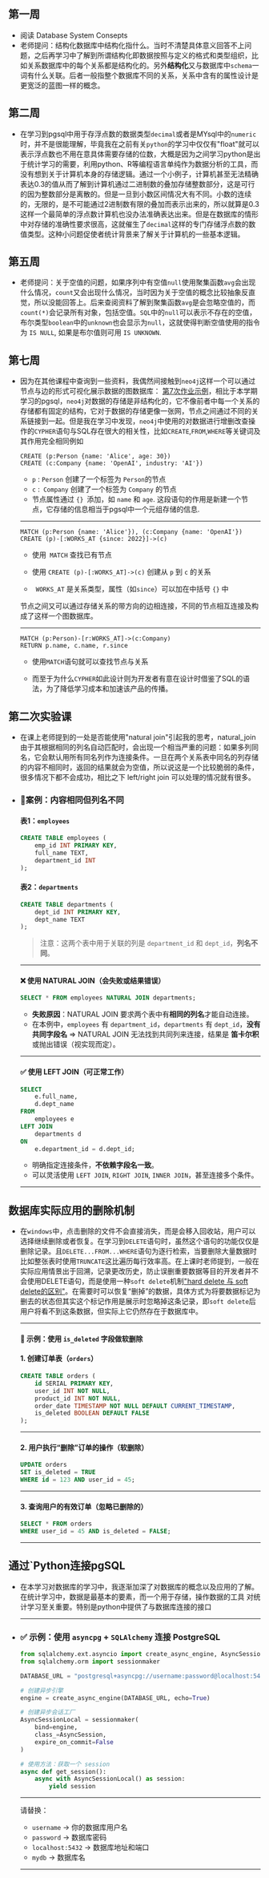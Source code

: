 ## 第一周
- 阅读 Database System Consepts
- 老师提问：结构化数据库中结构化指什么。当时不清楚具体意义回答不上问题，之后再学习中了解到所谓结构化即数据按照与定义的格式和类型组织，比如关系数据库中的每个关系都是结构化的。另外**结构化**又与数据库中`schema`一词有什么关联。后者一般指整个数据库不同的关系，关系中含有的属性设计是更宽泛的蓝图一样的概念。


## 第二周
- 在学习到pgsql中用于存浮点数的数据类型`decimal`或者是MYsql中的`numeric`时，并不是很能理解，毕竟我在之前有关`python`的学习中仅仅有"float"就可以表示浮点数也不用在意具体需要存储的位数，大概是因为之间学习python是出于统计学习的需要，利用python、R等编程语言单纯作为数据分析的工具，而没有想到关于计算机本身的存储逻辑。通过一个小例子，计算机甚至无法精确表达0.3的值从而了解到计算机通过二进制数的叠加存储整数部分，这是可行的因为整数部分是离散的。但是一旦到小数区间情况大有不同。小数的连续的，无限的，是不可能通过2进制数有限的叠加而表示出来的，所以就算是0.3这样一个最简单的浮点数计算机也没办法准确表达出来。但是在数据库的情形中对存储的准确性要求很高，这就催生了`decimal`这样的专门存储浮点数的数值类型。这种小问题促使者统计背景来了解关于计算机的一些基本逻辑。



## 第五周
- 老师提问：关于空值的问题，如果序列中有空值`null`使用聚集函数`avg`会出现什么情况，`count`又会出现什么情况，当时因为关于空值的概念比较抽象反直觉，所以没能回答上。后来查阅资料了解到聚集函数`avg`是会忽略空值的，而`count(*)`会记录所有对象，包括空值。`SQL`中的`null`可以表示不存在的空值，布尔类型`boolean`中的`unknown`也会显示为`null`，这就使得判断空值使用的指令为 `IS NULL`, 如果是布尔值则可用 `IS UNKNOWN`.

## 第七周
- 因为在其他课程中查询到一些资料，我偶然间接触到`neo4j`这样一个可以通过节点与边的形式可视化展示数据的图数据库： [第7次作业示例](https://github.com/marjorie130/DB-course/blob/main/%E4%BD%9C%E4%B8%9A7.md)，相比于本学期学习的pgsql，`neo4j`对数据的存储是非结构化的，它不像前者中每一个关系的存储都有固定的结构，它对于数据的存储更像一张网，节点之间通过不同的关系链接到一起。但是我在学习中发现，`neo4j`中使用的对数据进行增删改查操作的`CYPHER`语句与SQL存在很大的相关性，比如`CREATE`,`FROM`,`WHERE`等关键词及其作用完全相同例如

  ```cypher
  CREATE (p:Person {name: 'Alice', age: 30})
  CREATE (c:Company {name: 'OpenAI', industry: 'AI'})
  ```
  - `p` : `Person` 创建了一个标签为 `Person`的节点
  - `c` :` Company` 创建了一个标签为 `Company` 的节点
  - 节点属性通过 `{} `添加，如 `name` 和 `age`. 这段语句的作用是新建一个节点，它存储的信息相当于pgsql中一个元组存储的信息.
  ---
  
  ```cypher
  MATCH (p:Person {name: 'Alice'}), (c:Company {name: 'OpenAI'})
  CREATE (p)-[:WORKS_AT {since: 2022}]->(c)
  ```
  - 使用` MATCH` 查找已有节点
  
  - 使用 `CREATE (p)-[:WORKS_AT]->(c)` 创建从 `p` 到 `c` 的关系
  
  - ` WORKS_AT` 是关系类型，属性（如`since`）可以加在中括号 `{}` 中

  节点之间又可以通过存储关系的带方向的边相连接，不同的节点相互连接及构成了这样一个图数据库。

  ---

  ```cypher
  MATCH (p:Person)-[r:WORKS_AT]->(c:Company)
  RETURN p.name, c.name, r.since
  ```
  - 使用`MATCH`语句就可以查找节点与关系

  - 而至于为什么`CYPHER`如此设计则为开发者有意在设计时借鉴了SQL的语法，为了降低学习成本和加速该产品的传播。


## 第二次实验课
- 在课上老师提到的一处是否能使用"natural join"引起我的思考，natural_join 由于其根据相同的列名自动匹配时，会出现一个相当严重的问题：如果多列同名，它会默认用所有同名列作为连接条件。一旦在两个关系表中同名的列存储的内容不相同时，返回的结果就会为空值，所以说这是一个比较脆弱的条件，很多情况下都不会成功，相比之下 left/right join 可以处理的情况就有很多。

- ### 🎯案例：内容相同但列名不同


  #### 表1：`employees`
  
  ```sql
  CREATE TABLE employees (
      emp_id INT PRIMARY KEY,
      full_name TEXT,
      department_id INT
  );
  ```

  #### 表2：`departments`
  
  ```sql
  CREATE TABLE departments (
      dept_id INT PRIMARY KEY,
      dept_name TEXT
  );
  ```
  > 注意：这两个表中用于关联的列是 `department_id` 和 `dept_id`，**列名不同**。

  ---

  #### ❌ 使用 NATURAL JOIN（会失败或结果错误）
  
  ```sql
  SELECT * FROM employees NATURAL JOIN departments;
  ```
  
  * **失败原因**：NATURAL JOIN 要求两个表中有**相同的列名**才能自动连接。
  * 在本例中，`employees` 有 `department_id`，`departments` 有 `dept_id`，**没有共同字段名** ⇒ NATURAL JOIN 无法找到共同列来连接，结果是 **笛卡尔积** 或抛出错误（视实现而定）。
  
  ---
  
  #### ✅ 使用 LEFT JOIN（可正常工作）
  
  ```sql
  SELECT 
      e.full_name,
      d.dept_name
  FROM 
      employees e
  LEFT JOIN 
      departments d
  ON 
      e.department_id = d.dept_id;
  ```
  
  * 明确指定连接条件，**不依赖字段名一致**。
  * 可以灵活使用 `LEFT JOIN`, `RIGHT JOIN`, `INNER JOIN`，甚至连接多个条件。
  
  ---


## 数据库实际应用的删除机制
- 在`windows`中，点击删除的文件不会直接消失，而是会移入回收站，用户可以选择继续删除或者恢复。在学习到`DELETE`语句时，虽然这个语句的功能仅仅是删除记录。且`DELETE...FROM...WHERE`语句为逐行检索，当要删除大量数据时比如整张表时使用`TRUNCATE`这比遍历每行效率高。在上课时老师提到，一般在实际应用情景出于回溯，记录更改历史，防止误删重要数据等目的开发者并不会使用DELETE语句，而是使用一种`soft delete`机制["hard delete 与 soft delete的区别"](https://www.geeksforgeeks.org/dbms/difference-between-soft-delete-and-hard-delete/)。在需要时可以恢复“删掉”的数据，具体方式为将要数据标记为删去的状态但其实这个标记作用是展示时忽略掉这条记录，即`soft delete`后用户将看不到这条数据，但实际上它仍然存在于数据库中。
  
  ---
  
  #### 🎯 示例：使用 `is_deleted` 字段做软删除
  
  #### 1. 创建订单表（`orders`）
  
  ```sql
  CREATE TABLE orders (
      id SERIAL PRIMARY KEY,
      user_id INT NOT NULL,
      product_id INT NOT NULL,
      order_date TIMESTAMP NOT NULL DEFAULT CURRENT_TIMESTAMP,
      is_deleted BOOLEAN DEFAULT FALSE
  );
  ```
  
  ---
  
  #### 2. 用户执行“删除”订单的操作（软删除）
  
  ```sql
  UPDATE orders
  SET is_deleted = TRUE
  WHERE id = 123 AND user_id = 45;
  ```
  
  ---
  
  #### 3. 查询用户的有效订单（忽略已删除的）
  
  ```sql
  SELECT * FROM orders
  WHERE user_id = 45 AND is_deleted = FALSE;
  ```
  
  ---
  

## 通过`Python连接pgSQL
- 在本学习对数据库的学习中，我逐渐加深了对数据库的概念以及应用的了解。在统计学习中，数据是最基本的要素，而一个用于存储，操作数据的工具 对统计学习至关重要。特别是python中提供了与数据库连接的接口

  ---
-
  ### ✅ 示例：使用 `asyncpg` + `SQLAlchemy` 连接 PostgreSQL
  
  ```python
  from sqlalchemy.ext.asyncio import create_async_engine, AsyncSession
  from sqlalchemy.orm import sessionmaker
  
  DATABASE_URL = "postgresql+asyncpg://username:password@localhost:5432/mydb"
  
  # 创建异步引擎
  engine = create_async_engine(DATABASE_URL, echo=True)
  
  # 创建异步会话工厂
  AsyncSessionLocal = sessionmaker(
      bind=engine,
      class_=AsyncSession,
      expire_on_commit=False
  )
  
  # 使用方法：获取一个 session
  async def get_session():
      async with AsyncSessionLocal() as session:
          yield session
  ```
  
  ---
  
  请替换：
  
  * `username` → 你的数据库用户名
  * `password` → 数据库密码
  * `localhost:5432` → 数据库地址和端口
  * `mydb` → 数据库名
  
  ---

